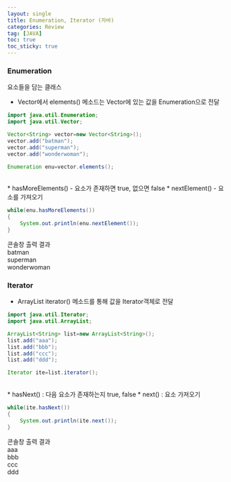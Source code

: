 ```yaml
---
layout: single
title: Enumeration, Iterator (자바)
categories: Review
tag: [JAVA]
toc: true
toc_sticky: true
---
```


### Enumeration
요소들을 담는 클래스

 * Vector에서 elements() 메소드는 Vector에 있는 값을 Enumeration으로 전달

```java
import java.util.Enumeration;
import java.util.Vector;

Vector<String> vector=new Vector<String>();
vector.add("batman");
vector.add("superman");
vector.add("wonderwoman");

Enumeration enu=vector.elements();
```
<br/>
 * hasMoreElements() - 요소가 존재하면 true, 없으면 false
 * nextElement() - 요소를 가져오기

```java
while(enu.hasMoreElements())
{
	System.out.println(enu.nextElement());
}
```
콘솔창 출력 결과 <br/>
batman <br/>
superman <br/>
wonderwoman <br/>


### Iterator

 * ArrayList iterator() 메소드를 통해 값을 Iterator객체로 전달

```java
import java.util.Iterator;
import java.util.ArrayList;

ArrayList<String> list=new ArrayList<String>();
list.add("aaa");
list.add("bbb");
list.add("ccc");
list.add("ddd");

Iterator ite=list.iterator();
```		
<br/>
 * hasNext() : 다음 요소가 존재하는지 true, false
 * next() : 요소 가져오기

```java	
while(ite.hasNext())
{
	System.out.println(ite.next());
}
```
콘솔창 출력 결과 <br/>
aaa <br/>
bbb <br/>
ccc <br/>
ddd 